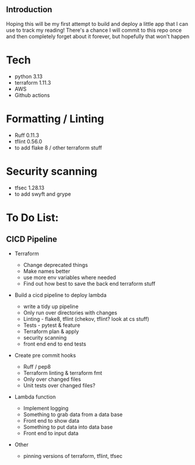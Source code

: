 ## Introduction

Hoping this will be my first attempt to build and deploy a little app that I can use to track my reading! There's a chance I will commit to this repo once and then completely forget about it forever, but hopefully that won't happen

# Tech
* python 3.13
* terraform 1.11.3
* AWS
* Github actions


# Formatting / Linting
* Ruff 0.11.3
* tflint 0.56.0
* to add flake 8 / other terraform stuff

# Security scanning
* tfsec 1.28.13
* to add swyft and grype


# To Do List:

## CICD Pipeline


* Terraform
    * Change deprecated things
    * Make names better
    * use more env variables where needed
    * Find out how best to save the back end terraform stuff

* Build a cicd pipeline to deploy lambda
    
    * write a tidy up pipeline
    * Only run over directories with changes
    * Linting - flake8, tflint (chekov, tflint? look at cs stuff)
    * Tests - pytest & feature 
    * Terraform plan & apply
    * security scanning
    * front end end to end tests

* Create pre commit hooks
    * Ruff / pep8
    * Terraform linting & terraform fmt
    * Only over changed files
    * Unit tests over changed files?

* Lambda function
    * Implement logging
    * Something to grab data from a data base
    * Front end to show data
    * Something to put data into data base
    * Front end to input data

* Other 
    * pinning versions of terraform, tflint, tfsec


